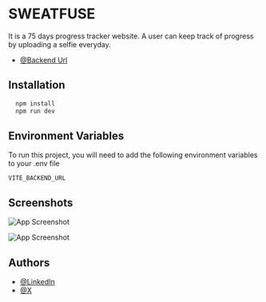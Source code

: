 # SWEATFUSE

It is a 75 days progress tracker website. A user can keep track of progress by uploading a selfie everyday.

- [@Backend Url](https://github.com/DavidGoyal/75Hard-Backend.git)

## Installation

```bash
  npm install
  npm run dev
```

## Environment Variables

To run this project, you will need to add the following environment variables to your .env file

`VITE_BACKEND_URL`

## Screenshots

![App Screenshot](https://iili.io/dfB4Hb4.png)

![App Screenshot](https://iili.io/dfB47rF.png)

## Authors

- [@LinkedIn](www.linkedin.com/in/david-goyal)
- [@X](https://x.com/David__Goyal)
